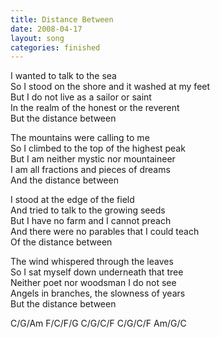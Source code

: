 ```yaml
---
title: Distance Between
date: 2008-04-17
layout: song
categories: finished
---
```

I wanted to talk to the sea  
So I stood on the shore and it washed at my feet  
But I do not live as a sailor or saint  
In the realm of the honest or the reverent  
But the distance between

The mountains were calling to me  
So I climbed to the top of the highest peak  
But I am neither mystic nor mountaineer  
I am all fractions and pieces of dreams  
And the distance between

I stood at the edge of the field  
And tried to talk to the growing seeds  
But I have no farm and I cannot preach  
And there were no parables that I could teach  
Of the distance between

The wind whispered through the leaves  
So I sat myself down underneath that tree  
Neither poet nor woodsman I do not see  
Angels in branches, the slowness of years  
But the distance between
<div class="chords">C/G/Am  
F/C/F/G  
C/G/C/F  
C/G/C/F  
Am/G/C</div>

